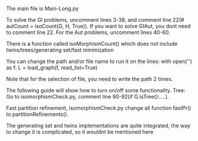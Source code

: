 The main file is Main-Long.py

To solve the GI problems, uncomment lines 3-38, and comment line 22(# autCount = isoCount(G, H, True)). If you want to solve GIAut, you dont need to comment line 22.
For the Aut problems, uncomment lines 40-60.

There is a function called isoMorphismCount() which does not include twins/trees/generating set/fast minimization

You can change the path and/or file name to run it on the lines:
with open('<path>') as f:
    L = load_graph(f, read_list=True)

Note that for the selection of file, you need to write the path 2 times.

The following guide will show how to turn on/off some functionality.
Tree:
Go to isomorphismCheck.py, comment line 90-92(if G.isTree():....).

Fast partition refinement, isomorphismCheck.py change all function fastPr() to partitionRefinements().

The generating set and twins implementations are quite integrated, the way to change it is complicated, so it wouldnt be mentioned here



